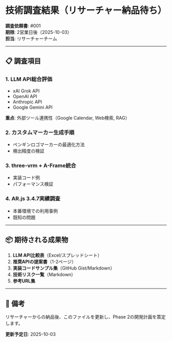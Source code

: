 # 技術調査結果（リサーチャー納品待ち）

**調査依頼書**: #001  
**期限**: 2営業日後（2025-10-03）  
**担当**: リサーチャーチーム

---

## 📋 調査項目

### 1. LLM API総合評価
- xAI Grok API
- OpenAI API
- Anthropic API
- Google Gemini API

**重点**: 外部ツール連携性（Google Calendar, Web検索, RAG）

### 2. カスタムマーカー生成手順
- ペンギンロゴマーカーの最適化方法
- 検出精度の検証

### 3. three-vrm + A-Frame統合
- 実装コード例
- パフォーマンス検証

### 4. AR.js 3.4.7実績調査
- 本番環境での利用事例
- 既知の問題

---

## 📦 期待される成果物

1. **LLM API比較表**（Excel/スプレッドシート）
2. **推奨APIの提案書**（1-2ページ）
3. **実装コードサンプル集**（GitHub Gist/Markdown）
4. **技術リスク一覧**（Markdown）
5. **参考URL集**

---

## 📌 備考

リサーチャーからの納品後、このファイルを更新し、Phase 2の開発計画を策定します。

**更新予定日**: 2025-10-03
